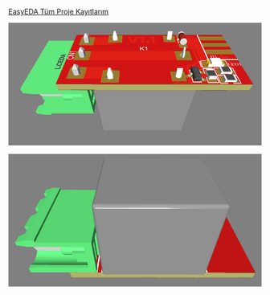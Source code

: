 [EasyEDA Tüm Proje Kayıtlarım](https://easyeda.com/account/user/projects/all)

![](https://github.com/EfkanGuvenir/EasyEDA/blob/Basic_Relay_Board/image/board1.png?raw=true)

![](https://github.com/EfkanGuvenir/EasyEDA/blob/Basic_Relay_Board/image/board2.png?raw=true)
